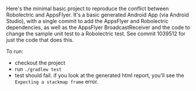 Here's the minimal basic project to reproduce the conflict between Robolectric and AppsFlyer. It's a basic generated Android App (via Android Studio), with a single commit to add the AppsFlyer and Robolectric dependencies, as well as the AppsFlyer BroadcastReceiver and the code to change the sample unit test to a Robolectric test. See commit 1039512 for just the code that does this.

To run:
* checkout the project
* run `./gradlew test`
* test should fail. if you look at the generated html report, you'll see the `Expecting a stackmap frame` error.

